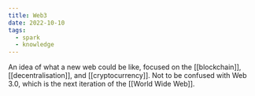 ```yaml
---
title: Web3
date: 2022-10-10
tags:
  - spark
  - knowledge
---
```


An idea of what a new web could be like, focused on the [[blockchain]], [[decentralisation]], and [[cryptocurrency]]. Not to be confused with Web 3.0, which is the next iteration of the [[World Wide Web]].